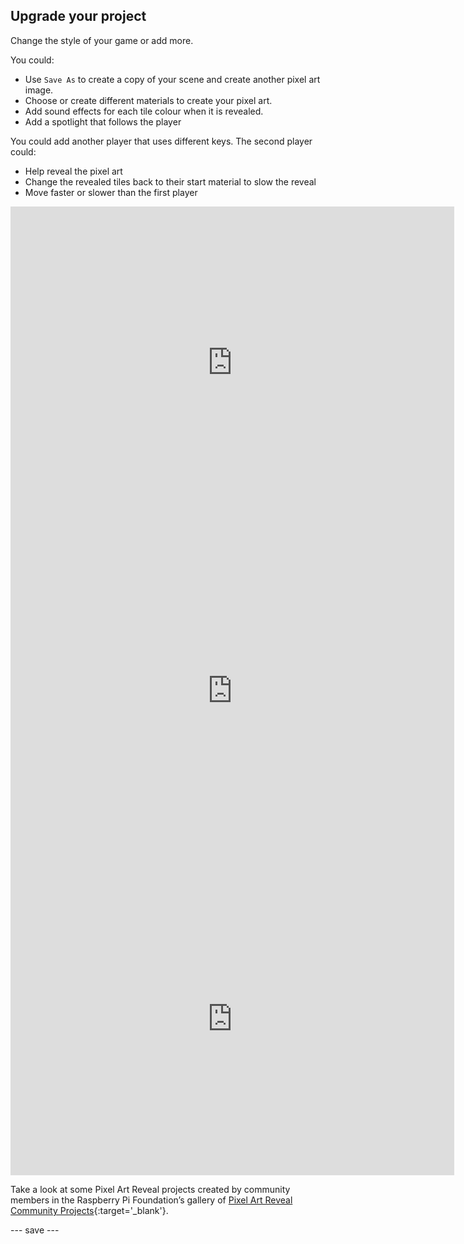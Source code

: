 ## Upgrade your project

Change the style of your game or add more. 

You could:
+ Use `Save As` to create a copy of your scene and create another pixel art image.
+ Choose or create different materials to create your pixel art.
+ Add sound effects for each tile colour when it is revealed. 
+ Add a spotlight that follows the player

You could add another player that uses different keys. The second player could:
+ Help reveal the pixel art
+ Change the revealed tiles back to their start material to slow the reveal
+ Move faster or slower than the first player

<iframe allowtransparency="true" width="710" height="500" src="https://raspberrypilearning.github.io/unity-webgl/PixelArtRevealRocket" frameborder="0"></iframe>

<iframe allowtransparency="true" width="710" height="550" src="https://raspberrypilearning.github.io/unity-webgl/RaspberryPixelArt" frameborder="0"></iframe>

<iframe allowtransparency="true" width="710" height="500" src="https://libxx1.github.io/pixel_art" frameborder="0"></iframe>

Take a look at some Pixel Art Reveal projects created by community members in the Raspberry Pi Foundation’s gallery of [Pixel Art Reveal Community Projects](https://wke.lt/w/s/IlaRMQ){:target='_blank'}.

--- save ---